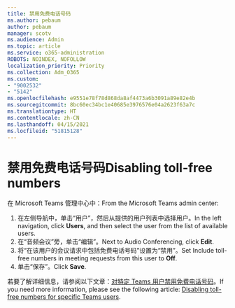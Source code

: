 ```yaml
---
title: 禁用免费电话号码
ms.author: pebaum
author: pebaum
manager: scotv
ms.audience: Admin
ms.topic: article
ms.service: o365-administration
ROBOTS: NOINDEX, NOFOLLOW
localization_priority: Priority
ms.collection: Adm_O365
ms.custom:
- "9002532"
- "5142"
ms.openlocfilehash: e9551e78f78d868da8af4473a6b3091a89e82e4b
ms.sourcegitcommit: 8bc60ec34bc1e40685e3976576e04a2623f63a7c
ms.translationtype: HT
ms.contentlocale: zh-CN
ms.lasthandoff: 04/15/2021
ms.locfileid: "51815128"
---
```

# <a name="disabling-toll-free-numbers"></a><span data-ttu-id="26801-102">禁用免费电话号码</span><span class="sxs-lookup"><span data-stu-id="26801-102">Disabling toll-free numbers</span></span>

<span data-ttu-id="26801-103">在 Microsoft Teams 管理中心中：</span><span class="sxs-lookup"><span data-stu-id="26801-103">From the Microsoft Teams admin center:</span></span>

1. <span data-ttu-id="26801-104">在左侧导航中，单击“用户”，然后从提供的用户列表中选择用户。</span><span class="sxs-lookup"><span data-stu-id="26801-104">In the left navigation, click **Users**, and then select the user from the list of available users.</span></span>
2. <span data-ttu-id="26801-105">在“音频会议”旁，单击“编辑”。</span><span class="sxs-lookup"><span data-stu-id="26801-105">Next to Audio Conferencing, click **Edit**.</span></span>
3. <span data-ttu-id="26801-106">将“在该用户的会议请求中包括免费电话号码”设置为“禁用”。</span><span class="sxs-lookup"><span data-stu-id="26801-106">Set Include toll-free numbers in meeting requests from this user to **Off**.</span></span>
4. <span data-ttu-id="26801-107">单击“保存”。</span><span class="sxs-lookup"><span data-stu-id="26801-107">Click **Save**.</span></span>

<span data-ttu-id="26801-108">若要了解详细信息，请参阅以下文章：[对特定 Teams 用户禁用免费电话号码](https://docs.microsoft.com/microsoftteams/disabling-toll-free-numbers-for-specific-teams-users)。</span><span class="sxs-lookup"><span data-stu-id="26801-108">If you need more information, please see the following article: [Disabling toll-free numbers for specific Teams users](https://docs.microsoft.com/microsoftteams/disabling-toll-free-numbers-for-specific-teams-users).</span></span>
